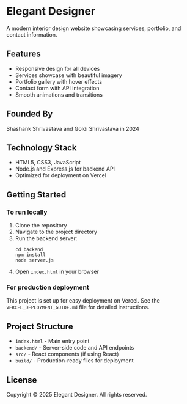 # Elegant Designer

A modern interior design website showcasing services, portfolio, and contact information.

## Features

- Responsive design for all devices
- Services showcase with beautiful imagery
- Portfolio gallery with hover effects
- Contact form with API integration
- Smooth animations and transitions

## Founded By

Shashank Shrivastava and Goldi Shrivastava in 2024

## Technology Stack

- HTML5, CSS3, JavaScript
- Node.js and Express.js for backend API
- Optimized for deployment on Vercel

## Getting Started

### To run locally

1. Clone the repository
2. Navigate to the project directory
3. Run the backend server:
   ```
   cd backend
   npm install
   node server.js
   ```
4. Open `index.html` in your browser

### For production deployment

This project is set up for easy deployment on Vercel. See the `VERCEL_DEPLOYMENT_GUIDE.md` file for detailed instructions.

## Project Structure

- `index.html` - Main entry point
- `backend/` - Server-side code and API endpoints
- `src/` - React components (if using React)
- `build/` - Production-ready files for deployment

## License

Copyright © 2025 Elegant Designer. All rights reserved.
